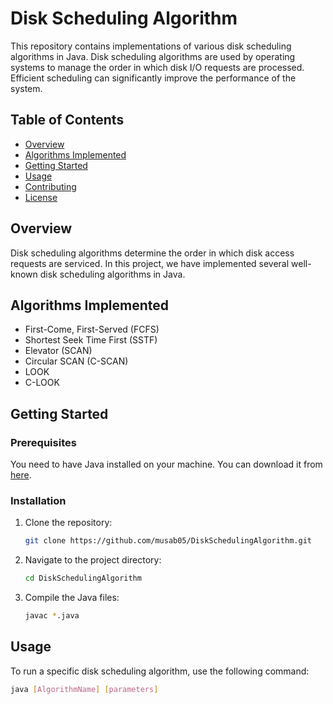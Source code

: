 # Disk Scheduling Algorithm

This repository contains implementations of various disk scheduling algorithms in Java. Disk scheduling algorithms are used by operating systems to manage the order in which disk I/O requests are processed. Efficient scheduling can significantly improve the performance of the system.

## Table of Contents

- [Overview](#overview)
- [Algorithms Implemented](#algorithms-implemented)
- [Getting Started](#getting-started)
- [Usage](#usage)
- [Contributing](#contributing)
- [License](#license)

## Overview

Disk scheduling algorithms determine the order in which disk access requests are serviced. In this project, we have implemented several well-known disk scheduling algorithms in Java.

## Algorithms Implemented

- First-Come, First-Served (FCFS)
- Shortest Seek Time First (SSTF)
- Elevator (SCAN)
- Circular SCAN (C-SCAN)
- LOOK
- C-LOOK

## Getting Started

### Prerequisites

You need to have Java installed on your machine. You can download it from [here](https://www.oracle.com/java/technologies/javase-downloads.html).

### Installation

1. Clone the repository:
    ```sh
    git clone https://github.com/musab05/DiskSchedulingAlgorithm.git
    ```
2. Navigate to the project directory:
    ```sh
    cd DiskSchedulingAlgorithm
    ```
3. Compile the Java files:
    ```sh
    javac *.java
    ```

## Usage

To run a specific disk scheduling algorithm, use the following command:
```sh
java [AlgorithmName] [parameters]

